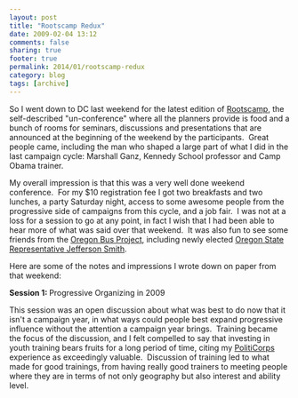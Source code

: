 ```yaml
---
layout: post
title: "Rootscamp Redux"
date: 2009-02-04 13:12
comments: false
sharing: true
footer: true
permalink: 2014/01/rootscamp-redux
category: blog
tags: [archive]
---
```

So I went down to DC last weekend for the latest edition of <a href="http://rootscamp.org/">Rootscamp</a>, the self-described "un-conference" where all the planners provide is food and a bunch of rooms for seminars, discussions and presentations that are announced at the beginning of the weekend by the participants.  Great people came, including the man who shaped a large part of what I did in the last campaign cycle: Marshall Ganz, Kennedy School professor and Camp Obama trainer.

My overall impression is that this was a very well done weekend conference.  For my $10 registration fee I got two breakfasts and two lunches, a party Saturday night, access to some awesome people from the progressive side of campaigns from this cycle, and a job fair.  I was not at a loss for a session to go at any point, in fact I wish that I had been able to hear more of what was said over that weekend.  It was also fun to see some friends from the <a href="http://busproject.org/">Oregon Bus Project</a>, including newly elected <a href="http://jeffersonsmith.com/">Oregon State Representative Jefferson Smith</a>.

Here are some of the notes and impressions I wrote down on paper from that weekend:

<strong>Session 1: </strong>Progressive Organizing in 2009

This session was an open discussion about what was best to do now that it isn't a campaign year, in what ways could people best expand progressive influence without the attention a campaign year brings.  Training became the focus of the discussion, and I felt compelled to say that investing in youth training bears fruits for a long period of time, citing my <a href="http://politicorps.org">PolitiCorps</a> experience as exceedingly valuable.  Discussion of training led to what made for good trainings, from having really good trainers to meeting people where they are in terms of not only geography but also interest and ability level.